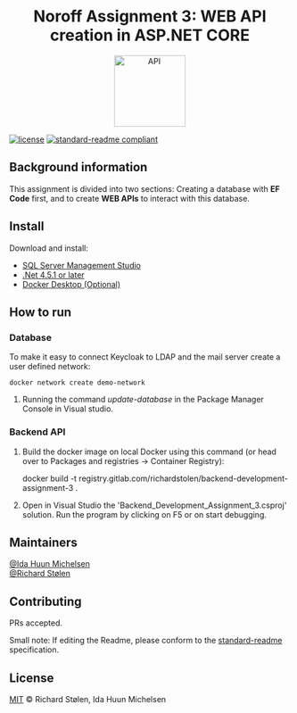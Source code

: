 <div align="center">
    <h1>Noroff Assignment 3: WEB API creation in ASP.NET CORE</h1>
    <img src="https://img.icons8.com/cotton/1x/api.png" width="128" alt="API">
</div>

[![license](https://img.shields.io/badge/License-MIT-green.svg)](LICENSE)
[![standard-readme compliant](https://img.shields.io/badge/readme%20style-standard-brightgreen.svg?style=flat-square)](https://github.com/RichardLitt/standard-readme)

## Background information
This assignment is divided into two sections: Creating a database with **EF Code** first, and to create **WEB APIs** to interact with this database.

## Install
Download and install: 
* [SQL Server Management Studio](https://docs.microsoft.com/en-us/sql/ssms/download-sql-server-management-studio-ssms?view=sql-server-ver15)
* [.Net 4.5.1 or later](https://dotnet.microsoft.com/en-us/download/dotnet)
* [Docker Desktop (Optional)](https://www.docker.com/products/docker-desktop/)

## How to run

### Database

To make it easy to connect Keycloak to LDAP and the mail server create a user defined network:

    docker network create demo-network

1. Running the command *update-database* in the Package Manager Console in Visual studio.

### Backend API

1. Build the docker image on local Docker using this command (or head over to Packages and registries -> Container Registry): <br/>   

    docker build -t registry.gitlab.com/richardstolen/backend-development-assignment-3 .

2. Open in Visual Studio the 'Backend_Development_Assignment_3.csproj' solution. Run the program by clicking on F5 or on start debugging.

## Maintainers

[@Ida Huun Michelsen](https://gitlab.com/IdaHuunMichelsen/)\
[@Richard Stølen](https://gitlab.com/richardstolen)

## Contributing

PRs accepted.

Small note: If editing the Readme, please conform to the [standard-readme](https://github.com/RichardLitt/standard-readme) specification.

## License

[MIT](../LICENSE) © Richard Stølen, Ida Huun Michelsen
